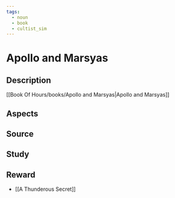 ```yaml
---
tags:
  - noun
  - book
  - cultist_sim
---
```


# Apollo and Marsyas

## Description

[[Book Of Hours/books/Apollo and Marsyas|Apollo and Marsyas]]

## Aspects
## Source

## Study

## Reward
- [[A Thunderous Secret]]